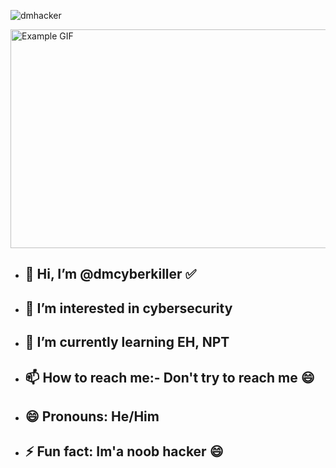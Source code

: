   ![dmhacker]()

 <img src="(https://github.com/dmcyberkiller/dmcyberkiller/assets/164518476/b7e85390-7492-46ee-91c2-aeb070bcbae2)" width="650" height="350" alt="Example GIF">

  
- ## 👋 Hi, I’m @dmcyberkiller ✅
- ## 👀 I’m interested in cybersecurity
- ## 🌱 I’m currently learning EH, NPT
- ## 📫 How to reach me:- Don't try to reach me 😄
- ## 😄 Pronouns: He/Him
- ## ⚡ Fun fact: Im'a noob hacker 😄

<!---
dmcyberkiller/dmcyberkiller is a ✨ special ✨ repository because its `README.md` (this file) appears on your GitHub profile.
You can click the Preview link to take a look at your changes.
--->
